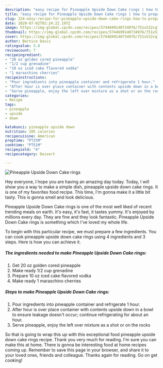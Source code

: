 ```yaml
---
description: "easy recipe for Pineapple Upside Down Cake rings | how to prepare Pineapple Upside Down Cake rings"
title: "easy recipe for Pineapple Upside Down Cake rings | how to prepare Pineapple Upside Down Cake rings"
slug: 324-easy-recipe-for-pineapple-upside-down-cake-rings-how-to-prepare-pineapple-upside-down-cake-rings
date: 2020-07-02T02:24:22.197Z
image: https://img-global.cpcdn.com/recipes/5744699140734976/751x532cq70/pineapple-upside-down-cake-rings-recipe-main-photo.jpg
thumbnail: https://img-global.cpcdn.com/recipes/5744699140734976/751x532cq70/pineapple-upside-down-cake-rings-recipe-main-photo.jpg
cover: https://img-global.cpcdn.com/recipes/5744699140734976/751x532cq70/pineapple-upside-down-cake-rings-recipe-main-photo.jpg
author: Bernice Davis
ratingvalue: 3.8
reviewcount: 7
recipeingredient:
- "20 oz golden cored pineapple"
- "1/2 cup grenadine"
- "10 oz iced cake flavored vodka"
- "1 maraschino cherries"
recipeinstructions:
- "Pour ingredients into pineapple container and refrigerate 1 hour."
- "After hour is over place container with contents upside down in a bowl to ensure leakage doesn&#39;t occur; continue refrigerating for about an hour."
- "Serve pineapple, enjoy the left over mixture as a shot or on the rocks"
categories:
- Recipe
tags:
- pineapple
- upside
- down

katakunci: pineapple upside down 
nutrition: 205 calories
recipecuisine: American
preptime: "PT25M"
cooktime: "PT51M"
recipeyield: "4"
recipecategory: Dessert

---
```



![Pineapple Upside Down Cake rings](https://img-global.cpcdn.com/recipes/5744699140734976/751x532cq70/pineapple-upside-down-cake-rings-recipe-main-photo.jpg)

Hey everyone, I hope you are having an amazing day today. Today, I will show you a way to make a simple dish, pineapple upside down cake rings. It is one of my favorites food recipe. This time, I'm gonna make it a little bit tasty. This is gonna smell and look delicious.



Pineapple Upside Down Cake rings is one of the most well liked of recent trending meals on earth. It's easy, it's fast, it tastes yummy. It's enjoyed by millions every day. They are fine and they look fantastic. Pineapple Upside Down Cake rings is something which I've loved my whole life.


To begin with this particular recipe, we must prepare a few ingredients. You can cook pineapple upside down cake rings using 4 ingredients and 3 steps. Here is how you can achieve it.

<!--inarticleads1-->

##### The ingredients needed to make Pineapple Upside Down Cake rings:

1. Get 20 oz golden cored pineapple
1. Make ready 1/2 cup grenadine
1. Prepare 10 oz iced cake flavored vodka
1. Make ready 1 maraschino cherries




<!--inarticleads2-->

##### Steps to make Pineapple Upside Down Cake rings:

1. Pour ingredients into pineapple container and refrigerate 1 hour.
1. After hour is over place container with contents upside down in a bowl to ensure leakage doesn&#39;t occur; continue refrigerating for about an hour.
1. Serve pineapple, enjoy the left over mixture as a shot or on the rocks




So that is going to wrap this up with this exceptional food pineapple upside down cake rings recipe. Thank you very much for reading. I'm sure you can make this at home. There is gonna be interesting food at home recipes coming up. Remember to save this page in your browser, and share it to your loved ones, friends and colleague. Thanks again for reading. Go on get cooking!

